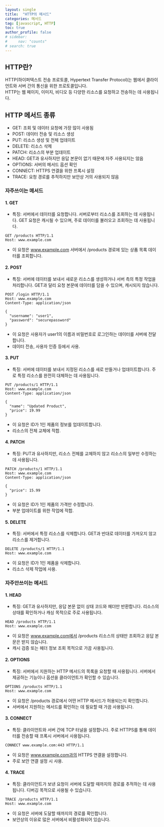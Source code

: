 ```yaml
---
layout: single
title:  "HTTP의 메서드"
categories: 메서드
tag: [javascript, HTTP]
toc: true
author_profile: false
# sidebar: 
#     nav: "counts"
# search: true
---
```


## HTTP란?

HTTP(하이퍼텍스트 전송 프로토콜, Hypertext Transfer Protocol)는 웹에서 클라이언트와 서버 간의 통신을 위한 프로토콜입니다.<br>
HTTP는 웹 페이지, 이미지, 비디오 등 다양한 리소스를 요청하고 전송하는 데 사용됩니다.

## HTTP 메서드 종류
* GET: 조회 및 데이터 요청에 가장 많이 사용됨
* POST: 데이터 전송 및 리소스 생성
* PUT: 리소스 생성 및 전체 업데이트
* DELETE: 리소스 삭제
* PATCH: 리소스의 부분 업데이트
* HEAD: GET과 유사하지만 응답 본문이 없기 때문에 자주 사용되지는 않음
* OPTIONS: 서버의 메서드 옵션 확인
* CONNECT: HTTPS 연결을 위한 프록시 설정
* TRACE: 요청 경로를 추적하지만 보안상 거의 사용되지 않음

### 자주쓰이는 메서드

#### 1. GET
* 특징: 서버에서 데이터를 요청합니다. 서버로부터 리소스를 조회하는 데 사용됩니다. GET 요청은 캐시될 수 있으며, 주로 데이터를 불러오고 조회하는 데 사용됩니다.

```http
GET /products HTTP/1.1
Host: www.example.com
```

* 이 요청은 www.example.com 서버에서 /products 경로에 있는 상품 목록 데이터를 조회합니다.

#### 2. POST
* 특징: 서버에 데이터를 보내서 새로운 리소스를 생성하거나 서버 측의 특정 작업을 처리합니다. GET과 달리 요청 본문에 데이터를 담을 수 있으며, 캐시되지 않습니다.

```http
POST /login HTTP/1.1
Host: www.example.com
Content-Type: application/json

{
  "username": "user1",
  "password": "securepassword"
}
```

* 이 요청은 사용자가 user1의 이름과 비밀번호로 로그인하는 데이터를 서버에 전달합니다.
* 데이터 전송, 사용자 인증 등에서 사용.

#### 3. PUT
* 특징: 서버에 데이터를 보내서 지정된 리소스를 새로 만들거나 업데이트합니다. 주로 특정 리소스를 완전히 대체하는 데 사용됩니다.

```http
PUT /products/1 HTTP/1.1
Host: www.example.com
Content-Type: application/json

{
  "name": "Updated Product",
  "price": 19.99
}
```

* 이 요청은 ID가 1인 제품의 정보를 업데이트합니다.
* 리소스의 전체 교체에 적합.

#### 4. PATCH
* 특징: PUT과 유사하지만, 리소스 전체를 교체하지 않고 리소스의 일부만 수정하는 데 사용됩니다.

```http
PATCH /products/1 HTTP/1.1
Host: www.example.com
Content-Type: application/json

{
  "price": 15.99
}
```

* 이 요청은 ID가 1인 제품의 가격만 수정합니다.
* 부분 업데이트를 위한 작업에 적합.

#### 5. DELETE
* 특징: 서버에서 특정 리소스를 삭제합니다. GET과 반대로 데이터를 가져오지 않고 리소스를 제거합니다.

```http
DELETE /products/1 HTTP/1.1
Host: www.example.com
```

* 이 요청은 ID가 1인 제품을 삭제합니다.
* 리소스 삭제 작업에 사용.

### 자주안쓰이는 메서드

#### 1. HEAD
* 특징: GET과 유사하지만, 응답 본문 없이 상태 코드와 헤더만 반환합니다. 리소스의 상태를 확인하거나 캐싱 목적으로 주로 사용됩니다.

```http
HEAD /products HTTP/1.1
Host: www.example.com
```

* 이 요청은 www.example.com에서 /products 리소스의 상태만 조회하고 응답 본문은 받지 않습니다.
* 캐시 검증 또는 헤더 정보 조회 목적으로 가끔 사용됩니다.

#### 2. OPTIONS
* 특징: 서버에서 지원하는 HTTP 메서드의 목록을 요청할 때 사용됩니다. 서버에서 제공하는 기능이나 옵션을 클라이언트가 확인할 수 있습니다.

```http
OPTIONS /products HTTP/1.1
Host: www.example.com
```

* 이 요청은 /products 경로에서 어떤 HTTP 메서드가 허용되는지 확인합니다.
* 서버에서 지원하는 메서드를 확인하는 데 필요할 때 가끔 사용됩니다.

#### 3. CONNECT
* 특징: 클라이언트와 서버 간에 TCP 터널을 설정합니다. 주로 HTTPS를 통해 데이터를 전송할 때 프록시 서버에서 사용됩니다.

```http
CONNECT www.example.com:443 HTTP/1.1
```

* 이 요청은 www.example.com과의 HTTPS 연결을 설정합니다.
* 주로 보안 연결 설정 시 사용.

#### 4. TRACE
* 특징: 클라이언트가 보낸 요청이 서버에 도달할 때까지의 경로를 추적하는 데 사용됩니다. 디버깅 목적으로 사용될 수 있습니다.

```http
TRACE /products HTTP/1.1
Host: www.example.com
```

* 이 요청은 서버에 도달할 때까지의 경로를 확인합니다.
* 보안상의 이유로 많은 서버에서 비활성화되어 있습니다.


